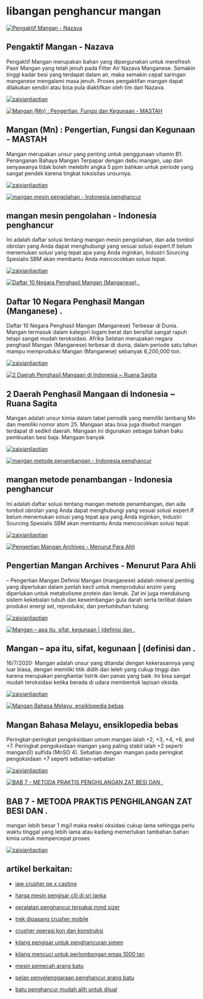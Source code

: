 # libangan penghancur mangan
<a href="https://mnn.zoosnet.net/LR/Chatpre.aspx?id=MNN94995150&p=https://topgrinding.com/" target="_blank">![Pengaktif Mangan - Nazava](https://github.com/technlg/images/blob/main/40.jpg)</a>
## Pengaktif Mangan - Nazava
Pengaktif Mangan merupakan bahan yang dipergunakan untuk merefresh Pasir Mangan yang telah jenuh pada Filter Air Nazava Manganese. Semakin tinggi kadar besi yang terdapat dalam air, maka semakin cepat saringan manganese mengalami masa jenuh. Proses pengaktifan mangan dapat dilakukan sendiri atau bisa pula diaktifkan oleh tim dari Nazava.
<a href="https://mnn.zoosnet.net/LR/Chatpre.aspx?id=MNN94995150&p=https://topgrinding.com/" target="_blank"><img src="https://github.com/technlg/images/raw/main/chat11.jpg" alt="zaixianliaotian"/></a><a href="//whatsapp.shibangsoft.com/WhatsApp.php" ><img src="https://github.com/technlg/images/raw/main/chat11.png" alt=""></a>
<a href="https://mnn.zoosnet.net/LR/Chatpre.aspx?id=MNN94995150&p=https://topgrinding.com/" target="_blank">![Mangan (Mn) : Pengertian, Fungsi dan Kegunaan - MASTAH](https://github.com/technlg/images/blob/main/61.jpg)</a>
## Mangan (Mn) : Pengertian, Fungsi dan Kegunaan - MASTAH
Mangan merupakan unsur yang penting untuk penggunaan vitamin B1. Penanganan Bahaya Mangan Terpapar dengan debu mangan, uap dan senyawanya tidak boleh melebihi angka 5 ppm bahkan untuk periode yang sangat pendek karena tingkat toksisitas unsurnya.
<a href="https://mnn.zoosnet.net/LR/Chatpre.aspx?id=MNN94995150&p=https://topgrinding.com/" target="_blank"><img src="https://github.com/technlg/images/raw/main/chat11.jpg" alt="zaixianliaotian"/></a><a href="//whatsapp.shibangsoft.com/WhatsApp.php" ><img src="https://github.com/technlg/images/raw/main/chat11.png" alt=""></a>
<a href="https://mnn.zoosnet.net/LR/Chatpre.aspx?id=MNN94995150&p=https://topgrinding.com/" target="_blank">![mangan mesin pengolahan - Indonesia penghancur](https://github.com/technlg/images/blob/main/26.jpg)</a>
## mangan mesin pengolahan - Indonesia penghancur
Ini adalah daftar solusi tentang mangan mesin pengolahan, dan ada tombol obrolan yang Anda dapat menghubungi yang sesuai solusi expert.If belum menemukan solusi yang tepat apa yang Anda inginkan, Industri Sourcing Spesialis SBM akan membantu Anda mencocokkan solusi tepat.
<a href="https://mnn.zoosnet.net/LR/Chatpre.aspx?id=MNN94995150&p=https://topgrinding.com/" target="_blank"><img src="https://github.com/technlg/images/raw/main/chat11.jpg" alt="zaixianliaotian"/></a><a href="//whatsapp.shibangsoft.com/WhatsApp.php" ><img src="https://github.com/technlg/images/raw/main/chat11.png" alt=""></a>
<a href="https://mnn.zoosnet.net/LR/Chatpre.aspx?id=MNN94995150&p=https://topgrinding.com/" target="_blank">![Daftar 10 Negara Penghasil Mangan (Manganese) .](https://github.com/technlg/images/blob/main/7.jpg)</a>
## Daftar 10 Negara Penghasil Mangan (Manganese) .
Daftar 10 Negara Penghasil Mangan (Manganese) Terbesar di Dunia. Mangan termasuk dalam kategori logam berat dan bersifat sangat rapuh tetapi sangat mudah teroksidasi. Afrika Selatan merupakan negara penghasil Mangan (Manganese) terbesar di dunia, dalam periode satu tahun mampu mempruduksi Mangan (Manganese) sebanyak 6,200,000 ton.
<a href="https://mnn.zoosnet.net/LR/Chatpre.aspx?id=MNN94995150&p=https://topgrinding.com/" target="_blank"><img src="https://github.com/technlg/images/raw/main/chat11.jpg" alt="zaixianliaotian"/></a><a href="//whatsapp.shibangsoft.com/WhatsApp.php" ><img src="https://github.com/technlg/images/raw/main/chat11.png" alt=""></a>
<a href="https://mnn.zoosnet.net/LR/Chatpre.aspx?id=MNN94995150&p=https://topgrinding.com/" target="_blank">![2 Daerah Penghasil Mangaan di Indonesia ~ Ruana Sagita](https://github.com/technlg/images/blob/main/14.jpg)</a>
## 2 Daerah Penghasil Mangaan di Indonesia ~ Ruana Sagita
Mangan adalah unsur kimia dalam tabel periodik yang memiliki lambang Mn dan memiliki nomor atom 25. Mangaan atau bisa juga disebut mangan terdapat di sedikit daerah. Mangaan ini digunakan sebagai bahan baku pembuatan besi baja. Mangaan banyak
<a href="https://mnn.zoosnet.net/LR/Chatpre.aspx?id=MNN94995150&p=https://topgrinding.com/" target="_blank"><img src="https://github.com/technlg/images/raw/main/chat11.jpg" alt="zaixianliaotian"/></a><a href="//whatsapp.shibangsoft.com/WhatsApp.php" ><img src="https://github.com/technlg/images/raw/main/chat11.png" alt=""></a>
<a href="https://mnn.zoosnet.net/LR/Chatpre.aspx?id=MNN94995150&p=https://topgrinding.com/" target="_blank">![mangan metode penambangan - Indonesia penghancur](https://github.com/technlg/images/blob/main/12.jpg)</a>
## mangan metode penambangan - Indonesia penghancur
Ini adalah daftar solusi tentang mangan metode penambangan, dan ada tombol obrolan yang Anda dapat menghubungi yang sesuai solusi expert.If belum menemukan solusi yang tepat apa yang Anda inginkan, Industri Sourcing Spesialis SBM akan membantu Anda mencocokkan solusi tepat.
<a href="https://mnn.zoosnet.net/LR/Chatpre.aspx?id=MNN94995150&p=https://topgrinding.com/" target="_blank"><img src="https://github.com/technlg/images/raw/main/chat11.jpg" alt="zaixianliaotian"/></a><a href="//whatsapp.shibangsoft.com/WhatsApp.php" ><img src="https://github.com/technlg/images/raw/main/chat11.png" alt=""></a>
<a href="https://mnn.zoosnet.net/LR/Chatpre.aspx?id=MNN94995150&p=https://topgrinding.com/" target="_blank">![Pengertian Mangan Archives - Menurut Para Ahli](https://github.com/technlg/images/blob/main/30.jpg)</a>
## Pengertian Mangan Archives - Menurut Para Ahli
– Pengertian Mangan Definisi Mangan (manganese) adalah mineral penting yang diperlukan dalam jumlah kecil untuk memproduksi enzim yang diperlukan untuk metabolisme protein dan lemak. Zat ini juga mendukung sistem kekebalan tubuh dan keseimbangan gula darah serta terlibat dalam produksi energi sel, reproduksi, dan pertumbuhan tulang.
<a href="https://mnn.zoosnet.net/LR/Chatpre.aspx?id=MNN94995150&p=https://topgrinding.com/" target="_blank"><img src="https://github.com/technlg/images/raw/main/chat11.jpg" alt="zaixianliaotian"/></a><a href="//whatsapp.shibangsoft.com/WhatsApp.php" ><img src="https://github.com/technlg/images/raw/main/chat11.png" alt=""></a>
<a href="https://mnn.zoosnet.net/LR/Chatpre.aspx?id=MNN94995150&p=https://topgrinding.com/" target="_blank">![Mangan – apa itu, sifat, kegunaan | (definisi dan .](https://github.com/technlg/images/blob/main/24.jpg)</a>
## Mangan – apa itu, sifat, kegunaan | (definisi dan .
16/7/2020· Mangan adalah unsur yang ditandai dengan kekerasannya yang luar biasa, dengan memiliki titik didih dan leleh yang cukup tinggi dan karena merupakan penghantar listrik dan panas yang baik. Ini bisa sangat mudah teroksidasi ketika berada di udara membentuk lapisan oksida.
<a href="https://mnn.zoosnet.net/LR/Chatpre.aspx?id=MNN94995150&p=https://topgrinding.com/" target="_blank"><img src="https://github.com/technlg/images/raw/main/chat11.jpg" alt="zaixianliaotian"/></a><a href="//whatsapp.shibangsoft.com/WhatsApp.php" ><img src="https://github.com/technlg/images/raw/main/chat11.png" alt=""></a>
<a href="https://mnn.zoosnet.net/LR/Chatpre.aspx?id=MNN94995150&p=https://topgrinding.com/" target="_blank">![Mangan Bahasa Melayu, ensiklopedia bebas](https://github.com/technlg/images/blob/main/64.jpg)</a>
## Mangan Bahasa Melayu, ensiklopedia bebas
Peringkat-peringkat pengoksidaan umum mangan ialah +2, +3, +4, +6, and +7. Peringkat pengoksidaan mangan yang paling stabil ialah +2 seperti mangan(II) sulfida (MnSO 4). Sebatian dengan mangan pada peringkat pengoksidaan +7 seperti sebatian-sebatian
<a href="https://mnn.zoosnet.net/LR/Chatpre.aspx?id=MNN94995150&p=https://topgrinding.com/" target="_blank"><img src="https://github.com/technlg/images/raw/main/chat11.jpg" alt="zaixianliaotian"/></a><a href="//whatsapp.shibangsoft.com/WhatsApp.php" ><img src="https://github.com/technlg/images/raw/main/chat11.png" alt=""></a>
<a href="https://mnn.zoosnet.net/LR/Chatpre.aspx?id=MNN94995150&p=https://topgrinding.com/" target="_blank">![BAB 7 - METODA PRAKTIS PENGHILANGAN ZAT BESI DAN .](https://github.com/technlg/images/blob/main/64.jpg)</a>
## BAB 7 - METODA PRAKTIS PENGHILANGAN ZAT BESI DAN .
mangan lebih besar 1 mg/l maka reaksi oksidasi cukup lama sehingga perlu waktu tinggal yang lebih lama atau kadang memerlukan tambahan bahan kimia untuk mempercepat proses
<a href="https://mnn.zoosnet.net/LR/Chatpre.aspx?id=MNN94995150&p=https://topgrinding.com/" target="_blank"><img src="https://github.com/technlg/images/raw/main/chat11.jpg" alt="zaixianliaotian"/></a><a href="//whatsapp.shibangsoft.com/WhatsApp.php" ><img src="https://github.com/technlg/images/raw/main/chat11.png" alt=""></a>
## artikel berkaitan:
* [jaw crusher pe x casting](jaw%20crusher%20pe%20x%20casting.md)
* [harga mesin pengisar cili di sri lanka](harga%20mesin%20pengisar%20cili%20di%20sri%20lanka.md)
* [peralatan penghancur terpakai mmd sizer](peralatan%20penghancur%20terpakai%20mmd%20sizer.md)
* [trek dipasang crusher mobile](trek%20dipasang%20crusher%20mobile.md)
* [crusher operasi kon dan konstruksi](crusher%20operasi%20kon%20dan%20konstruksi.md)
* [kilang pengisar untuk penghancuran simen](kilang%20pengisar%20untuk%20penghancuran%20simen.md)
* [kilang mencuci untuk perlombongan emas 1000 tan](kilang%20mencuci%20untuk%20perlombongan%20emas%201000%20tan.md)
* [mesin pemecah arang batu](mesin%20pemecah%20arang%20batu.md)
* [pelan penyelenggaraan penghancur arang batu](pelan%20penyelenggaraan%20penghancur%20arang%20batu.md)
* [batu penghancur mudah alih untuk dijual](batu%20penghancur%20mudah%20alih%20untuk%20dijual.md)
